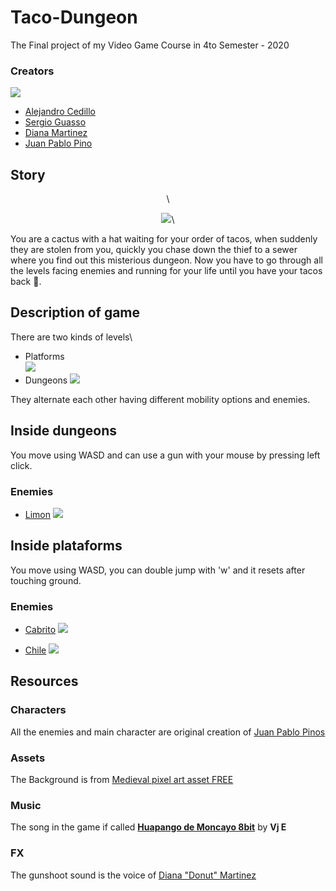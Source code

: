 # Taco-Dungeon
The Final project of my Video Game Course in 4to Semester - 2020
### Creators
![](https://s3.us-west-2.amazonaws.com/secure.notion-static.com/8bda7fc0-ecc3-4cff-b90a-13bc444c95b7/Untitled.png?X-Amz-Algorithm=AWS4-HMAC-SHA256&X-Amz-Content-Sha256=UNSIGNED-PAYLOAD&X-Amz-Credential=AKIAT73L2G45EIPT3X45%2F20220515%2Fus-west-2%2Fs3%2Faws4_request&X-Amz-Date=20220515T234829Z&X-Amz-Expires=86400&X-Amz-Signature=b1aa1922574982c4b126aa30cc02e953629a175894d85c9888c2724153711d0e&X-Amz-SignedHeaders=host&response-content-disposition=filename%20%3D"Untitled.png"&x-id=GetObject)
* [Alejandro Cedillo ](https://github.com/alexcega)
* [Sergio Guasso](https://github.com/Guasso)
* [Diana Martinez](https://www.instagram.com/donut.mar.verde/)
* [Juan Pablo Pino](https://github.com/Juanpabdl)
## Story
<div align="center">\
  
![](https://s3.us-west-2.amazonaws.com/secure.notion-static.com/ff9d29c2-717f-4280-ac75-de90091ebd6c/Untitled.png?X-Amz-Algorithm=AWS4-HMAC-SHA256&X-Amz-Content-Sha256=UNSIGNED-PAYLOAD&X-Amz-Credential=AKIAT73L2G45EIPT3X45%2F20220515%2Fus-west-2%2Fs3%2Faws4_request&X-Amz-Date=20220515T234249Z&X-Amz-Expires=86400&X-Amz-Signature=0f17ba012e8bed94f5ab0d7d9a1d50852a1044750eef024fc240489ad6ef17a6&X-Amz-SignedHeaders=host&response-content-disposition=filename%20%3D"Untitled.png"&x-id=GetObject)\
</div>
You are a cactus with a hat waiting for your order of tacos, when suddenly they are stolen from you,  quickly you chase down the thief to a sewer where you find out this misterious dungeon. Now you have to go through all the levels facing enemies and running for your life until you have your tacos back 🌮.

## Description of game
There are two kinds of levels\
* Platforms\
![](https://s3.us-west-2.amazonaws.com/secure.notion-static.com/7cee69ba-df80-4b18-aaa8-fb005c597615/Untitled.png?X-Amz-Algorithm=AWS4-HMAC-SHA256&X-Amz-Content-Sha256=UNSIGNED-PAYLOAD&X-Amz-Credential=AKIAT73L2G45EIPT3X45%2F20220515%2Fus-west-2%2Fs3%2Faws4_request&X-Amz-Date=20220515T234650Z&X-Amz-Expires=86400&X-Amz-Signature=881f5dd79f6e6675381dbf8e3c223fa0792208b59441b230f99b4958ba7f8d74&X-Amz-SignedHeaders=host&response-content-disposition=filename%20%3D"Untitled.png"&x-id=GetObject)
* Dungeons 
![](https://s3.us-west-2.amazonaws.com/secure.notion-static.com/3a9f36d7-72ad-4370-89f3-a1dd91da1084/Untitled.png?X-Amz-Algorithm=AWS4-HMAC-SHA256&X-Amz-Content-Sha256=UNSIGNED-PAYLOAD&X-Amz-Credential=AKIAT73L2G45EIPT3X45%2F20220515%2Fus-west-2%2Fs3%2Faws4_request&X-Amz-Date=20220515T234737Z&X-Amz-Expires=86400&X-Amz-Signature=e60261f7d5995288e7e901aa2652a4fc6c127fce4130c68197a203f2fd474f60&X-Amz-SignedHeaders=host&response-content-disposition=filename%20%3D"Untitled.png"&x-id=GetObject)

They alternate each other having different mobility options and enemies.

## Inside dungeons
You move using WASD and can use a gun with your mouse by pressing left click.

### Enemies
* [Limon](https://s3.us-west-2.amazonaws.com/secure.notion-static.com/88e16ded-a9ca-49a1-b406-8a9367d4a820/Untitled.png?X-Amz-Algorithm=AWS4-HMAC-SHA256&X-Amz-Content-Sha256=UNSIGNED-PAYLOAD&X-Amz-Credential=AKIAT73L2G45EIPT3X45%2F20220515%2Fus-west-2%2Fs3%2Faws4_request&X-Amz-Date=20220515T231647Z&X-Amz-Expires=86400&X-Amz-Signature=3f477ea5697683e2c643ef86d20c569348cfb1447b8490a373121d95ef479917&X-Amz-SignedHeaders=host&response-content-disposition=filename%20%3D"Untitled.png"&x-id=GetObject)
![](https://s3.us-west-2.amazonaws.com/secure.notion-static.com/64bf772f-d1d8-4dad-aa94-18af9033756d/Untitled.png?X-Amz-Algorithm=AWS4-HMAC-SHA256&X-Amz-Content-Sha256=UNSIGNED-PAYLOAD&X-Amz-Credential=AKIAT73L2G45EIPT3X45%2F20220515%2Fus-west-2%2Fs3%2Faws4_request&X-Amz-Date=20220515T234321Z&X-Amz-Expires=86400&X-Amz-Signature=b0fd4039995abc724021a470982f15ff1fdb74bcc01b083b9b6b1d7f6658e53a&X-Amz-SignedHeaders=host&response-content-disposition=filename%20%3D"Untitled.png"&x-id=GetObject)
## Inside plataforms
You move using WASD, you can double jump with 'w' and it resets after touching ground.
### Enemies


* [Cabrito](https://s3.us-west-2.amazonaws.com/secure.notion-static.com/3fd7cebb-aaac-479a-804b-16d6dfd913f9/Untitled.png?X-Amz-Algorithm=AWS4-HMAC-SHA256&X-Amz-Content-Sha256=UNSIGNED-PAYLOAD&X-Amz-Credential=AKIAT73L2G45EIPT3X45%2F20220515%2Fus-west-2%2Fs3%2Faws4_request&X-Amz-Date=20220515T234434Z&X-Amz-Expires=86400&X-Amz-Signature=eb2c99bc1d1dbdd6997c28a4ccd66bf8574e84db6aec884a5a1003a53ec5153c&X-Amz-SignedHeaders=host&response-content-disposition=filename%20%3D"Untitled.png"&x-id=GetObject)
![](
https://s3.us-west-2.amazonaws.com/secure.notion-static.com/3fd7cebb-aaac-479a-804b-16d6dfd913f9/Untitled.png?X-Amz-Algorithm=AWS4-HMAC-SHA256&X-Amz-Content-Sha256=UNSIGNED-PAYLOAD&X-Amz-Credential=AKIAT73L2G45EIPT3X45%2F20220515%2Fus-west-2%2Fs3%2Faws4_request&X-Amz-Date=20220515T234434Z&X-Amz-Expires=86400&X-Amz-Signature=eb2c99bc1d1dbdd6997c28a4ccd66bf8574e84db6aec884a5a1003a53ec5153c&X-Amz-SignedHeaders=host&response-content-disposition=filename%20%3D"Untitled.png"&x-id=GetObject)

* [Chile](https://s3.us-west-2.amazonaws.com/secure.notion-static.com/8b1d2c6b-0b67-419d-a95c-1a911dbd6453/Untitled.png?X-Amz-Algorithm=AWS4-HMAC-SHA256&X-Amz-Content-Sha256=UNSIGNED-PAYLOAD&X-Amz-Credential=AKIAT73L2G45EIPT3X45%2F20220515%2Fus-west-2%2Fs3%2Faws4_request&X-Amz-Date=20220515T234405Z&X-Amz-Expires=86400&X-Amz-Signature=86053798c25883f742093bed170ef7759b2ed596d1e53bb8fa1a3a81e5d9ba65&X-Amz-SignedHeaders=host&response-content-disposition=filename%20%3D"Untitled.png"&x-id=GetObject)
![](
https://s3.us-west-2.amazonaws.com/secure.notion-static.com/8b1d2c6b-0b67-419d-a95c-1a911dbd6453/Untitled.png?X-Amz-Algorithm=AWS4-HMAC-SHA256&X-Amz-Content-Sha256=UNSIGNED-PAYLOAD&X-Amz-Credential=AKIAT73L2G45EIPT3X45%2F20220515%2Fus-west-2%2Fs3%2Faws4_request&X-Amz-Date=20220515T234405Z&X-Amz-Expires=86400&X-Amz-Signature=86053798c25883f742093bed170ef7759b2ed596d1e53bb8fa1a3a81e5d9ba65&X-Amz-SignedHeaders=host&response-content-disposition=filename%20%3D"Untitled.png"&x-id=GetObject)

## Resources
### Characters
All the enemies and main character are original creation of [Juan Pablo Pinos](https://www.instagram.com/juanpabpinos/)
### Assets
The Background is from [Medieval pixel art asset FREE](https://assetstore.unity.com/packages/2d/environments/medieval-pixel-art-asset-free-130131)
### Music 
The song in the game if called [**Huapango de Moncayo 8bit**](https://soundcloud.com/melovje/huapango-de-moncayo-8bit-vj-e) by **Vj E**

### FX
The gunshoot sound is the voice of [Diana "Donut" Martinez](https://www.instagram.com/donut.mar.verde/)
